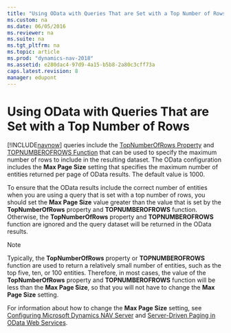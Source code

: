 ```yaml
---
title: "Using OData with Queries That are Set with a Top Number of Rows"
ms.custom: na
ms.date: 06/05/2016
ms.reviewer: na
ms.suite: na
ms.tgt_pltfrm: na
ms.topic: article
ms.prod: "dynamics-nav-2018"
ms.assetid: e280dac4-97d9-4a15-b5b8-2a80c3cff73a
caps.latest.revision: 8
manager: edupont
---
```

# Using OData with Queries That are Set with a Top Number of Rows
[!INCLUDE[navnow](includes/navnow_md.md)] queries include the [TopNumberOfRows Property](TopNumberOfRows-Property.md) and [TOPNUMBEROFROWS Function](TOPNUMBEROFROWS-Function.md) that can be used to specify the maximum number of rows to include in the resulting dataset. The OData configuration includes the **Max Page Size** setting that specifies the maximum number of entities returned per page of OData results. The default value is 1000.  
  
 To ensure that the OData results include the correct number of entities when you are using a query that is set with a top number of rows, you should set the **Max Page Size** value greater than the value that is set by the **TopNumberOfRows**  property and **TOPNUMBEROFROWS**  function. Otherwise, the **TopNumberOfRows** property and **TOPNUMBEROFROWS** function are ignored and the query dataset will be returned in the OData results.  
  
> [!NOTE]  
>  Typically, the **TopNumberOfRows** property or **TOPNUMBEROFROWS** function are used to return a relatively small number of entities, such as the top five, ten, or 100 entities. Therefore, in most cases, the value of the **TopNumberOfRows** property and **TOPNUMBEROFROWS** function will be less than the **Max Page Size**, so that you will not have to change the **Max Page Size** setting.  
  
 For information about how to change the **Max Page Size** setting, see [Configuring Microsoft Dynamics NAV Server](Configuring-Microsoft-Dynamics-NAV-Server.md) and [Server-Driven Paging in OData Web Services](Server-Driven-Paging-in-OData-Web-Services.md).
